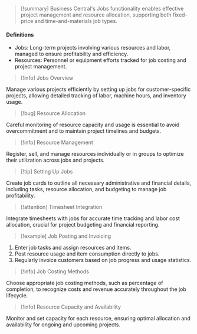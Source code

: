 >[!summary]
>Business Central's Jobs functionality enables effective project management and resource allocation, supporting both fixed-price and time-and-materials job types.

#### Definitions
- Jobs: Long-term projects involving various resources and labor, managed to ensure profitability and efficiency.
- Resources: Personnel or equipment efforts tracked for job costing and project management.

>[!info] Jobs Overview

Manage various projects efficiently by setting up jobs for customer-specific projects, allowing detailed tracking of labor, machine hours, and inventory usage.

>[!bug] Resource Allocation

Careful monitoring of resource capacity and usage is essential to avoid overcommitment and to maintain project timelines and budgets.

>[!info] Resource Management

Register, sell, and manage resources individually or in groups to optimize their utilization across jobs and projects.

>[!tip] Setting Up Jobs

Create job cards to outline all necessary administrative and financial details, including tasks, resource allocation, and budgeting to manage job profitability.

>[!attention] Timesheet Integration

Integrate timesheets with jobs for accurate time tracking and labor cost allocation, crucial for project budgeting and financial reporting.

>[!example] Job Posting and Invoicing

1. Enter job tasks and assign resources and items.
2. Post resource usage and item consumption directly to jobs.
3. Regularly invoice customers based on job progress and usage statistics.

>[!info] Job Costing Methods

Choose appropriate job costing methods, such as percentage of completion, to recognize costs and revenue accurately throughout the job lifecycle.

>[!info] Resource Capacity and Availability

Monitor and set capacity for each resource, ensuring optimal allocation and availability for ongoing and upcoming projects.